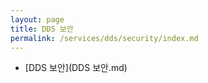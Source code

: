 ```yaml
---
layout: page
title: DDS 보안
permalink: /services/dds/security/index.md
---
```


- [DDS 보안](DDS 보안.md)
